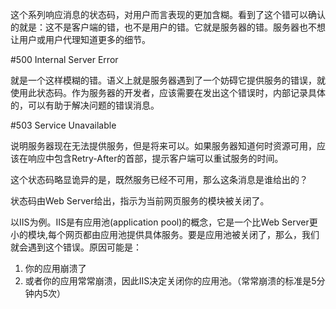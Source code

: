 这个系列响应消息的状态码，对用户而言表现的更加含糊。看到了这个错可以确认的就是：这不是客户端的错，也不是用户的错。它就是服务器的错。服务器也不想让用户或用户代理知道更多的细节。

#500 Internal Server Error

就是一个这样模糊的错。语义上就是服务器遇到了一个妨碍它提供服务的错误，就使用此状态码。作为服务器的开发者，应该需要在发出这个错误时，内部记录具体的，可以有助于解决问题的错误消息。

#503 Service Unavailable 

说明服务器现在无法提供服务，但是将来可以。如果服务器知道何时资源可用，应该在响应中包含Retry-After的首部，提示客户端可以重试服务的时间。

这个状态码略显诡异的是，既然服务已经不可用，那么这条消息是谁给出的？

状态码由Web Server给出，指示为当前网页服务的模块被关闭了。

以IIS为例。IIS是有应用池(application pool)的概念，它是一个比Web Server更小的模块,每个网页都由应用池提供具体服务。要是应用池被关闭了，那么，我们就会遇到这个错误。原因可能是：

1. 你的应用崩溃了 
2. 或者你的应用常常崩溃，因此IIS决定关闭你的应用池。（常常崩溃的标准是5分钟内5次）

 